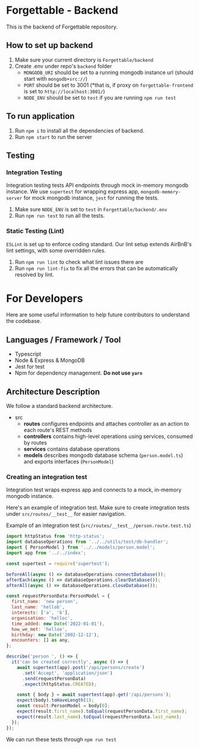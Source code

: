 # Forgettable - Backend

This is the backend of Forgettable repository.

## How to set up backend
1. Make sure your current directory is `Forgettable/backend`
2. Create .env under repo's `backend` folder
    - `MONGODB_URI` should be set to a running mongodb instance url (should start with `mongodb+src://`)
    - `PORT` should be set to 3001 (*that is, if proxy on `forgettable-frontend` is set to `http://localhost:3001/`)   
    - `NODE_ENV` should be set to `test` if you are running `npm run test`
    

## To run application
1. Run `npm i` to install all the dependencies of backend.
2. Run `npm start` to run the server

## Testing

### Integration Testing
Integration testing tests API endpoints through mock in-memory mongodb instance. We use `supertest` for wrapping express app, `mongodb-memory-server` for mock mongodb instance, `jest` for running the tests.
1. Make sure `NODE_ENV` is set to `test` in `Forgettable/backend/.env`
2. Run `npm run test` to run all the tests. 

### Static Testing (Lint)
`ESLint` is set up to enforce coding standard. Our lint setup extends AirBnB's lint settings, with some overridden rules.
1. Run `npm run lint` to check what lint issues there are
2. Run `npm run lint-fix` to fix all the errors that can be automatically resolved by lint.

# For Developers

Here are some useful information to help future contributors to understand the codebase.

## Languages / Framework / Tool
- Typescript 
- Node & Express & MongoDB
- Jest for test
- Npm for dependency management. **Do not use `yarn`**

## Architecture Description
We follow a standard backend architecture.

- src
    - **routes** configures endpoints and attaches controller as an action to each route's REST methods
    - **controllers** contains high-level operations using services, consumed by routes
    - **services** contains database operations
    - **models** describes mongodb database schema (`person.model.ts`) and exports interfaces (`PersonModel`)

### Creating an integration test
Integration test wraps express app and connects to a mock, in-memory mongodb instance.

Here's an example of integration test. Make sure to create integration tests under `src/routes/__test__` for easier navigation.

Example of an integration test (`src/routes/__test__/person.route.test.ts`)
```js
import httpStatus from 'http-status';
import databaseOperations from '../../utils/test/db-handler';
import { PersonModel } from '../../models/person.model';
import app from '../../index';

const supertest = require('supertest');

beforeAll(async () => databaseOperations.connectDatabase());
afterEach(async () => databaseOperations.clearDatabase());
afterAll(async () => databaseOperations.closeDatabase());

const requestPersonData:PersonModel = {
  first_name: 'new person',
  last_name: 'hellob',
  interests: ['a', 'b'],
  organisation: 'helloc',
  time_added: new Date('2022-01-01'),
  how_we_met: 'helloe',
  birthday: new Date('2002-12-12'),
  encounters: [] as any,
};

describe('person ', () => {
  it('can be created correctly', async () => {
    await supertest(app).post('/api/persons/create')
      .set('Accept', 'application/json')
      .send(requestPersonData)
      .expect(httpStatus.CREATED);

    const { body } = await supertest(app).get('/api/persons');
    expect(body).toHaveLength(1);
    const result:PersonModel = body[0];
    expect(result.first_name).toEqual(requestPersonData.first_name);
    expect(result.last_name).toEqual(requestPersonData.last_name);
  });
});
```

We can run these tests through `npm run test`
